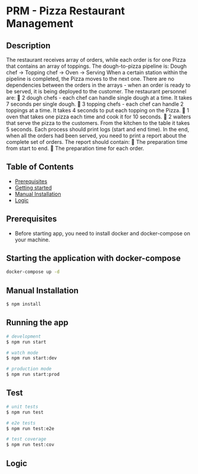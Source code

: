 # PRM - Pizza Restaurant Management

## Description

The restaurant receives array of orders, while each order is for one Pizza that contains an array of
toppings.
The dough-to-pizza pipeline is:
Dough chef -> Topping chef -> Oven -> Serving
When a certain station within the pipeline is completed, the Pizza moves to the next one. There are no
dependencies between the orders in the arrays - when an order is ready to be served, it is being
deployed to the customer.
The restaurant personnel are:
 2 dough chefs - each chef can handle single dough at a time. It takes 7 seconds per single dough.
 3 topping chefs - each chef can handle 2 toppings at a time. It takes 4 seconds to put each
topping on the Pizza.
 1 oven that takes one pizza each time and cook it for 10 seconds.
 2 waiters that serve the pizza to the customers. From the kitchen to the table it takes 5 seconds.
Each process should print logs (start and end time).
In the end, when all the orders had been served, you need to print a report about the complete set of
orders. The report should contain:
 The preparation time from start to end.
 The preparation time for each order.

## Table of Contents

- [Prerequisites](#prerequisites)
- [Getting started](#starting-the-application-with-docker-compose)
- [Manual Installation](#manual-installation)
- [Logic](#logic)

## Prerequisites
- Before starting app, you need to install docker and docker-compose on your machine.

## Starting the application with docker-compose
```bash
docker-compose up -d
```

## Manual Installation

```bash
$ npm install
```

## Running the app

```bash
# development
$ npm run start

# watch mode
$ npm run start:dev

# production mode
$ npm run start:prod
```

## Test

```bash
# unit tests
$ npm run test

# e2e tests
$ npm run test:e2e

# test coverage
$ npm run test:cov
```

## Logic

